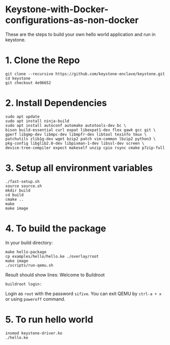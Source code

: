 # Keystone-with-Docker-configurations-as-non-docker
These are the steps to build your own hello world application and run in keystone.
# 1. Clone the Repo
```
git clone --recursive https://github.com/keystone-enclave/keystone.git
cd keystone
git checkout 4e96652
```
# 2. Install Dependencies
```
sudo apt update
sudo apt install ninja-build
sudo apt install autoconf automake autotools-dev bc \
bison build-essential curl expat libexpat1-dev flex gawk gcc git \
gperf libgmp-dev libmpc-dev libmpfr-dev libtool texinfo tmux \
patchutils zlib1g-dev wget bzip2 patch vim-common lbzip2 python3 \
pkg-config libglib2.0-dev libpixman-1-dev libssl-dev screen \
device-tree-compiler expect makeself unzip cpio rsync cmake p7zip-full
```
# 3. Setup all environment variables
```
./fast-setup.sh
source source.sh
mkdir build
cd build
cmake ..
make
make image
```
# 4. To build the package
In your build directory:
```
make hello-package
cp examples/hello/hello.ke ./overlay/root
make image
./scripts/run-qemu.sh
```
Result should show lines:
Welcome to Buildroot
```
buildroot login:
```
Login as `root` with the password `sifive`.
You can exit QEMU by `ctrl-a + x` or using `poweroff` command.
# 5. To run hello world
```
insmod keystone-driver.ko
./hello.ke
```
